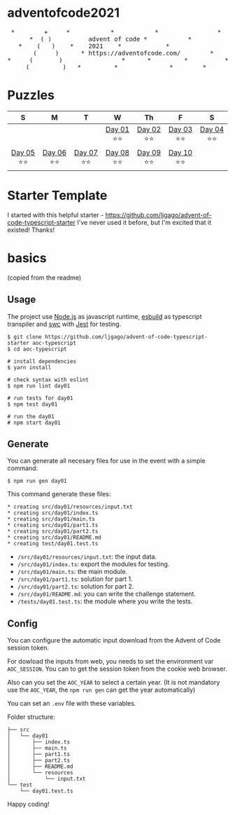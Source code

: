 # adventofcode2021
<pre>
 *        +     *           *           *                *        *
      *  ( )          advent of code *           *
   *    (   )    *    2021    *            *                  *          *
       (     )      * https://adventofcode.com/        *
*     (       )                *      *         *          *        *
     (         )   *         *              *        * 
</pre>

# Puzzles

| S  | M  | T  | W  | Th | F | S |
|:---:|:---:|:---:|:---:|:---:|:---:|:---:|
|   |   |   | [Day 01](./src/day01/README.md) ⭐⭐ | [Day 02](./src/day02/README.md) ⭐⭐ | [Day 03](./src/day03/README.md) ⭐⭐  | [Day 04](./src/day04/README.md) ⭐⭐ |
| [Day 05](./src/day05/README.md) ⭐⭐ | [Day 06](./src/day06/README.md) ⭐⭐ | [Day 07](./src/day07/README.md) ⭐⭐  | [Day 08](./src/day08/README.md) ⭐⭐  | [Day 09](./src/day09/README.md) ⭐⭐ | [Day 10](./src/day10/README.md) ⭐⭐ |  |


# Starter Template
I started with this helpful starter - https://github.com/ljgago/advent-of-code-typescript-starter
I've never used it before, but I'm excited that it existed! Thanks!


# basics 
(copied from the readme)

## Usage

The project use [Node.js](https://nodejs.org) as javascript runtime, [esbuild](https://esbuild.github.io)
as typescript transpiler and [swc](https://swc.rs) with [Jest](https://jestjs.io) for testing.

    $ git clone https://github.com/ljgago/advent-of-code-typescript-starter aoc-typescript
    $ cd aoc-typescript

    # install dependencies
    $ yarn install

    # check syntax with eslint
    $ npm run lint day01

    # run tests for day01
    $ npm test day01

    # run the day01
    # npm start day01

## Generate

You can generate all necesary files for use in the event with a simple
command:

    $ npm run gen day01

This command generate these files:

    * creating src/day01/resources/input.txt
    * creating src/day01/index.ts
    * creating src/day01/main.ts
    * creating src/day01/part1.ts
    * creating src/day01/part2.ts
    * creating src/day01/README.md
    * creating test/day01.test.ts

- `/src/day01/resources/input.txt`: the input data.
- `/src/day01/index.ts`: export the modules for testing.
- `/src/day01/main.ts`: the main module.
- `/src/day01/part1.ts`: solution for part 1.
- `/src/day01/part2.ts`: solution for part 2.
- `/src/day01/README.md`: you can write the challenge statement.
- `/tests/day01.test.ts`: the module where you write the tests.

## Config

You can configure the automatic input download from the Advent of Code
session token.

For dowload the inputs from web, you needs to set the environment var
`AOC_SESSION`. You can to get the session token from the cookie web browser.

Also can you set the `AOC_YEAR` to select a certain year.
(It is not mandatory use the `AOC_YEAR`, the `npm run gen` can get the year automatically)

You can set an `.env` file with these variables.

Folder structure:

    ├── src
    │   └── day01
    │       ├── index.ts
    │       ├── main.ts
    │       ├── part1.ts
    │       ├── part2.ts
    │       ├── README.md
    │       └── resources
    │           └── input.txt
    └── test
        └── day01.test.ts

Happy coding!


